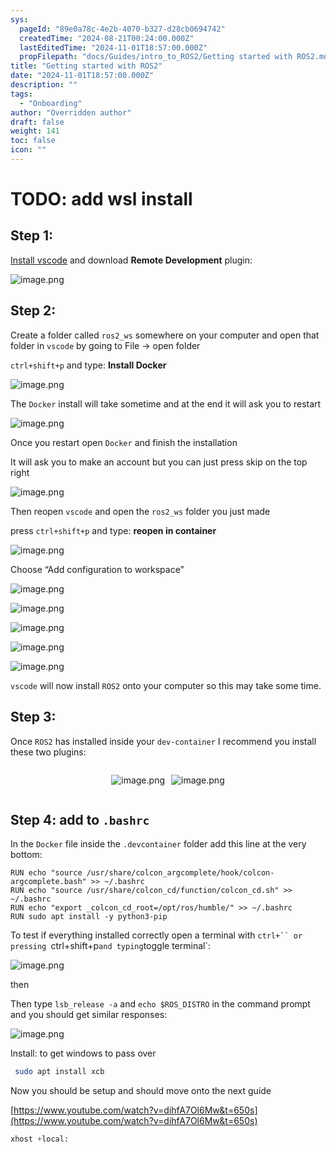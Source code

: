 ```yaml
---
sys:
  pageId: "89e0a78c-4e2b-4070-b327-d28cb0694742"
  createdTime: "2024-08-21T00:24:00.000Z"
  lastEditedTime: "2024-11-01T18:57:00.000Z"
  propFilepath: "docs/Guides/intro_to_ROS2/Getting started with ROS2.md"
title: "Getting started with ROS2"
date: "2024-11-01T18:57:00.000Z"
description: ""
tags:
  - "Onboarding"
author: "Overridden author"
draft: false
weight: 141
toc: false
icon: ""
---
```


# TODO: add wsl install

## Step 1:

[Install vscode](https://code.visualstudio.com/download) and download **Remote Development** plugin:

![image.png](https://prod-files-secure.s3.us-west-2.amazonaws.com/d518164a-d88e-44d1-a4ee-3adb3bd8bce0/efb52993-1881-4a40-b95e-6f020334f022/image.png?X-Amz-Algorithm=AWS4-HMAC-SHA256&X-Amz-Content-Sha256=UNSIGNED-PAYLOAD&X-Amz-Credential=ASIAZI2LB466QRTWRWWD%2F20250216%2Fus-west-2%2Fs3%2Faws4_request&X-Amz-Date=20250216T121436Z&X-Amz-Expires=3600&X-Amz-Security-Token=IQoJb3JpZ2luX2VjEDQaCXVzLXdlc3QtMiJHMEUCIQD79S15%2FZAe2OTatcwOXQAkgD3SgKcVD8uBiQ0F8KcciAIgQkcV773LnQmWCqKJsOOfXG1oQSaRX6%2B7E5zbBqzQSrEq%2FwMIXRAAGgw2Mzc0MjMxODM4MDUiDNpmAzzoUvhHXahUzSrcA%2FwtQt%2FBDxUFnzQq%2Fcd3E9WwgtPO%2FowCpNvwI6QBBRlZjUOUcPJrTYZyV8eRGpGdTss5VEtzNE2fBbYNKhVNwjJT3UNtuey4gnGeHfX%2FI5SKfU2Q1HuNBMeDE0zRAtZ%2BeI8wi09re525MVoLrJhHeIzclhiNrSSqm7XWSMlavmh6GfotiQ%2FCGPiFRl1yYhY163wYXUJk3vpZPsrC6TmmRGMjLow7ky%2Fzn%2BPqxjTTWfg048PowuPaa9coDWY3Er%2BTl8DFcFe1td8BXVA3L7ZBkdSQsdEHEq5ZkNiWR5K1EulI4FPAmMrHCQvZzC6WtkMl2jDqU6uSRElpl9T7z1tVESZ4WBMtUnhTA%2FDWDQxkQIyqzfPP59yYVii3M%2FNx9oDzYV807IQzvlQueepjNQahG9NCPV4mnRPfH2BLr3J6LrlJdnjFCQX%2FbNX2%2Fu5N1uTQxNGv17jgwBm0QK%2BP090gwxDLqvBeuv62%2FqVqLzEcgZ6IenJB%2BOc0FXFsdlYLFzJqLmBmjyE3JaMdzRdpoEdddDlCpqZ5E4T05FlA%2ByHVP%2FxeBgV849TRyRg273h8jz0Pur269rfzJDXEBTVWe%2BmaEG4ZoaW39XmnlnFAk3RZKsU2q2TBP6UZyBklXDrqMKKYx70GOqUBkvM2vYwft2XWSzlTqDj58inVZLJx2OiL2QCG67umRJABNqCXMT6hx3V4NY%2BNaLhKYZjYYtZPOU8iVzyo9uhp%2FVZBv21dqrzmNqcS%2BOzIL6UHgFW8SB0aolZJMS%2B6g3%2FGj6kT5wcYay99OzerUWkdxrwhRHFgbxMguV5aanVZj%2FNmweLgWVe53%2FXBBuN7RnXssUzL%2FHjaCSSpB58AO6aepRQzpQqD&X-Amz-Signature=229db70a6722a4a2699bb6d06ee4d87f6d9bd286ca01d4940f2c51a2925e6b59&X-Amz-SignedHeaders=host&x-id=GetObject)

## Step 2:

Create a folder called `ros2_ws` somewhere on your computer and open that folder in `vscode` by going to File → open folder 

`ctrl+shift+p` and type: **Install Docker**

![image.png](https://prod-files-secure.s3.us-west-2.amazonaws.com/d518164a-d88e-44d1-a4ee-3adb3bd8bce0/2269dc0e-1cd5-47ff-bceb-c04ad9b2eab0/image.png?X-Amz-Algorithm=AWS4-HMAC-SHA256&X-Amz-Content-Sha256=UNSIGNED-PAYLOAD&X-Amz-Credential=ASIAZI2LB466QRTWRWWD%2F20250216%2Fus-west-2%2Fs3%2Faws4_request&X-Amz-Date=20250216T121436Z&X-Amz-Expires=3600&X-Amz-Security-Token=IQoJb3JpZ2luX2VjEDQaCXVzLXdlc3QtMiJHMEUCIQD79S15%2FZAe2OTatcwOXQAkgD3SgKcVD8uBiQ0F8KcciAIgQkcV773LnQmWCqKJsOOfXG1oQSaRX6%2B7E5zbBqzQSrEq%2FwMIXRAAGgw2Mzc0MjMxODM4MDUiDNpmAzzoUvhHXahUzSrcA%2FwtQt%2FBDxUFnzQq%2Fcd3E9WwgtPO%2FowCpNvwI6QBBRlZjUOUcPJrTYZyV8eRGpGdTss5VEtzNE2fBbYNKhVNwjJT3UNtuey4gnGeHfX%2FI5SKfU2Q1HuNBMeDE0zRAtZ%2BeI8wi09re525MVoLrJhHeIzclhiNrSSqm7XWSMlavmh6GfotiQ%2FCGPiFRl1yYhY163wYXUJk3vpZPsrC6TmmRGMjLow7ky%2Fzn%2BPqxjTTWfg048PowuPaa9coDWY3Er%2BTl8DFcFe1td8BXVA3L7ZBkdSQsdEHEq5ZkNiWR5K1EulI4FPAmMrHCQvZzC6WtkMl2jDqU6uSRElpl9T7z1tVESZ4WBMtUnhTA%2FDWDQxkQIyqzfPP59yYVii3M%2FNx9oDzYV807IQzvlQueepjNQahG9NCPV4mnRPfH2BLr3J6LrlJdnjFCQX%2FbNX2%2Fu5N1uTQxNGv17jgwBm0QK%2BP090gwxDLqvBeuv62%2FqVqLzEcgZ6IenJB%2BOc0FXFsdlYLFzJqLmBmjyE3JaMdzRdpoEdddDlCpqZ5E4T05FlA%2ByHVP%2FxeBgV849TRyRg273h8jz0Pur269rfzJDXEBTVWe%2BmaEG4ZoaW39XmnlnFAk3RZKsU2q2TBP6UZyBklXDrqMKKYx70GOqUBkvM2vYwft2XWSzlTqDj58inVZLJx2OiL2QCG67umRJABNqCXMT6hx3V4NY%2BNaLhKYZjYYtZPOU8iVzyo9uhp%2FVZBv21dqrzmNqcS%2BOzIL6UHgFW8SB0aolZJMS%2B6g3%2FGj6kT5wcYay99OzerUWkdxrwhRHFgbxMguV5aanVZj%2FNmweLgWVe53%2FXBBuN7RnXssUzL%2FHjaCSSpB58AO6aepRQzpQqD&X-Amz-Signature=59b9656da0ec02e40e03247f6a3e36185fefe730c90f129c1dcd38c2dc49a658&X-Amz-SignedHeaders=host&x-id=GetObject)

The `Docker` install will take sometime and at the end it will ask you to restart

![image.png](https://prod-files-secure.s3.us-west-2.amazonaws.com/d518164a-d88e-44d1-a4ee-3adb3bd8bce0/ed233f78-be33-4b1f-b89c-9c346c0e961e/image.png?X-Amz-Algorithm=AWS4-HMAC-SHA256&X-Amz-Content-Sha256=UNSIGNED-PAYLOAD&X-Amz-Credential=ASIAZI2LB466QRTWRWWD%2F20250216%2Fus-west-2%2Fs3%2Faws4_request&X-Amz-Date=20250216T121436Z&X-Amz-Expires=3600&X-Amz-Security-Token=IQoJb3JpZ2luX2VjEDQaCXVzLXdlc3QtMiJHMEUCIQD79S15%2FZAe2OTatcwOXQAkgD3SgKcVD8uBiQ0F8KcciAIgQkcV773LnQmWCqKJsOOfXG1oQSaRX6%2B7E5zbBqzQSrEq%2FwMIXRAAGgw2Mzc0MjMxODM4MDUiDNpmAzzoUvhHXahUzSrcA%2FwtQt%2FBDxUFnzQq%2Fcd3E9WwgtPO%2FowCpNvwI6QBBRlZjUOUcPJrTYZyV8eRGpGdTss5VEtzNE2fBbYNKhVNwjJT3UNtuey4gnGeHfX%2FI5SKfU2Q1HuNBMeDE0zRAtZ%2BeI8wi09re525MVoLrJhHeIzclhiNrSSqm7XWSMlavmh6GfotiQ%2FCGPiFRl1yYhY163wYXUJk3vpZPsrC6TmmRGMjLow7ky%2Fzn%2BPqxjTTWfg048PowuPaa9coDWY3Er%2BTl8DFcFe1td8BXVA3L7ZBkdSQsdEHEq5ZkNiWR5K1EulI4FPAmMrHCQvZzC6WtkMl2jDqU6uSRElpl9T7z1tVESZ4WBMtUnhTA%2FDWDQxkQIyqzfPP59yYVii3M%2FNx9oDzYV807IQzvlQueepjNQahG9NCPV4mnRPfH2BLr3J6LrlJdnjFCQX%2FbNX2%2Fu5N1uTQxNGv17jgwBm0QK%2BP090gwxDLqvBeuv62%2FqVqLzEcgZ6IenJB%2BOc0FXFsdlYLFzJqLmBmjyE3JaMdzRdpoEdddDlCpqZ5E4T05FlA%2ByHVP%2FxeBgV849TRyRg273h8jz0Pur269rfzJDXEBTVWe%2BmaEG4ZoaW39XmnlnFAk3RZKsU2q2TBP6UZyBklXDrqMKKYx70GOqUBkvM2vYwft2XWSzlTqDj58inVZLJx2OiL2QCG67umRJABNqCXMT6hx3V4NY%2BNaLhKYZjYYtZPOU8iVzyo9uhp%2FVZBv21dqrzmNqcS%2BOzIL6UHgFW8SB0aolZJMS%2B6g3%2FGj6kT5wcYay99OzerUWkdxrwhRHFgbxMguV5aanVZj%2FNmweLgWVe53%2FXBBuN7RnXssUzL%2FHjaCSSpB58AO6aepRQzpQqD&X-Amz-Signature=b6788edf33cc498a5db371831f5720eb88b7664080790deaafef09bf9d981ca3&X-Amz-SignedHeaders=host&x-id=GetObject)

Once you restart open `Docker` and finish the installation

It will ask you to make an account but you can just press skip on the top right

![image.png](https://prod-files-secure.s3.us-west-2.amazonaws.com/d518164a-d88e-44d1-a4ee-3adb3bd8bce0/21010ad9-1659-4fd9-9f59-9932a09b2a3d/image.png?X-Amz-Algorithm=AWS4-HMAC-SHA256&X-Amz-Content-Sha256=UNSIGNED-PAYLOAD&X-Amz-Credential=ASIAZI2LB466QRTWRWWD%2F20250216%2Fus-west-2%2Fs3%2Faws4_request&X-Amz-Date=20250216T121436Z&X-Amz-Expires=3600&X-Amz-Security-Token=IQoJb3JpZ2luX2VjEDQaCXVzLXdlc3QtMiJHMEUCIQD79S15%2FZAe2OTatcwOXQAkgD3SgKcVD8uBiQ0F8KcciAIgQkcV773LnQmWCqKJsOOfXG1oQSaRX6%2B7E5zbBqzQSrEq%2FwMIXRAAGgw2Mzc0MjMxODM4MDUiDNpmAzzoUvhHXahUzSrcA%2FwtQt%2FBDxUFnzQq%2Fcd3E9WwgtPO%2FowCpNvwI6QBBRlZjUOUcPJrTYZyV8eRGpGdTss5VEtzNE2fBbYNKhVNwjJT3UNtuey4gnGeHfX%2FI5SKfU2Q1HuNBMeDE0zRAtZ%2BeI8wi09re525MVoLrJhHeIzclhiNrSSqm7XWSMlavmh6GfotiQ%2FCGPiFRl1yYhY163wYXUJk3vpZPsrC6TmmRGMjLow7ky%2Fzn%2BPqxjTTWfg048PowuPaa9coDWY3Er%2BTl8DFcFe1td8BXVA3L7ZBkdSQsdEHEq5ZkNiWR5K1EulI4FPAmMrHCQvZzC6WtkMl2jDqU6uSRElpl9T7z1tVESZ4WBMtUnhTA%2FDWDQxkQIyqzfPP59yYVii3M%2FNx9oDzYV807IQzvlQueepjNQahG9NCPV4mnRPfH2BLr3J6LrlJdnjFCQX%2FbNX2%2Fu5N1uTQxNGv17jgwBm0QK%2BP090gwxDLqvBeuv62%2FqVqLzEcgZ6IenJB%2BOc0FXFsdlYLFzJqLmBmjyE3JaMdzRdpoEdddDlCpqZ5E4T05FlA%2ByHVP%2FxeBgV849TRyRg273h8jz0Pur269rfzJDXEBTVWe%2BmaEG4ZoaW39XmnlnFAk3RZKsU2q2TBP6UZyBklXDrqMKKYx70GOqUBkvM2vYwft2XWSzlTqDj58inVZLJx2OiL2QCG67umRJABNqCXMT6hx3V4NY%2BNaLhKYZjYYtZPOU8iVzyo9uhp%2FVZBv21dqrzmNqcS%2BOzIL6UHgFW8SB0aolZJMS%2B6g3%2FGj6kT5wcYay99OzerUWkdxrwhRHFgbxMguV5aanVZj%2FNmweLgWVe53%2FXBBuN7RnXssUzL%2FHjaCSSpB58AO6aepRQzpQqD&X-Amz-Signature=30ec44cbb91d7e967db7aa44f6a97933c86d6e89c42f04c565efdcacaff6fb09&X-Amz-SignedHeaders=host&x-id=GetObject)

Then reopen `vscode` and open the `ros2_ws` folder you just made

press `ctrl+shift+p` and type: **reopen in container**

![image.png](https://prod-files-secure.s3.us-west-2.amazonaws.com/d518164a-d88e-44d1-a4ee-3adb3bd8bce0/4e93b8c2-41ad-488c-8095-c74205196118/image.png?X-Amz-Algorithm=AWS4-HMAC-SHA256&X-Amz-Content-Sha256=UNSIGNED-PAYLOAD&X-Amz-Credential=ASIAZI2LB466QRTWRWWD%2F20250216%2Fus-west-2%2Fs3%2Faws4_request&X-Amz-Date=20250216T121436Z&X-Amz-Expires=3600&X-Amz-Security-Token=IQoJb3JpZ2luX2VjEDQaCXVzLXdlc3QtMiJHMEUCIQD79S15%2FZAe2OTatcwOXQAkgD3SgKcVD8uBiQ0F8KcciAIgQkcV773LnQmWCqKJsOOfXG1oQSaRX6%2B7E5zbBqzQSrEq%2FwMIXRAAGgw2Mzc0MjMxODM4MDUiDNpmAzzoUvhHXahUzSrcA%2FwtQt%2FBDxUFnzQq%2Fcd3E9WwgtPO%2FowCpNvwI6QBBRlZjUOUcPJrTYZyV8eRGpGdTss5VEtzNE2fBbYNKhVNwjJT3UNtuey4gnGeHfX%2FI5SKfU2Q1HuNBMeDE0zRAtZ%2BeI8wi09re525MVoLrJhHeIzclhiNrSSqm7XWSMlavmh6GfotiQ%2FCGPiFRl1yYhY163wYXUJk3vpZPsrC6TmmRGMjLow7ky%2Fzn%2BPqxjTTWfg048PowuPaa9coDWY3Er%2BTl8DFcFe1td8BXVA3L7ZBkdSQsdEHEq5ZkNiWR5K1EulI4FPAmMrHCQvZzC6WtkMl2jDqU6uSRElpl9T7z1tVESZ4WBMtUnhTA%2FDWDQxkQIyqzfPP59yYVii3M%2FNx9oDzYV807IQzvlQueepjNQahG9NCPV4mnRPfH2BLr3J6LrlJdnjFCQX%2FbNX2%2Fu5N1uTQxNGv17jgwBm0QK%2BP090gwxDLqvBeuv62%2FqVqLzEcgZ6IenJB%2BOc0FXFsdlYLFzJqLmBmjyE3JaMdzRdpoEdddDlCpqZ5E4T05FlA%2ByHVP%2FxeBgV849TRyRg273h8jz0Pur269rfzJDXEBTVWe%2BmaEG4ZoaW39XmnlnFAk3RZKsU2q2TBP6UZyBklXDrqMKKYx70GOqUBkvM2vYwft2XWSzlTqDj58inVZLJx2OiL2QCG67umRJABNqCXMT6hx3V4NY%2BNaLhKYZjYYtZPOU8iVzyo9uhp%2FVZBv21dqrzmNqcS%2BOzIL6UHgFW8SB0aolZJMS%2B6g3%2FGj6kT5wcYay99OzerUWkdxrwhRHFgbxMguV5aanVZj%2FNmweLgWVe53%2FXBBuN7RnXssUzL%2FHjaCSSpB58AO6aepRQzpQqD&X-Amz-Signature=172d452e09e5771b1995a1b6cfe5fd205c48998c66dffa97919c5de4d2b9006a&X-Amz-SignedHeaders=host&x-id=GetObject)

Choose “Add configuration to workspace”

![image.png](https://prod-files-secure.s3.us-west-2.amazonaws.com/d518164a-d88e-44d1-a4ee-3adb3bd8bce0/9560b282-5060-4989-ba37-97e7b2c22476/image.png?X-Amz-Algorithm=AWS4-HMAC-SHA256&X-Amz-Content-Sha256=UNSIGNED-PAYLOAD&X-Amz-Credential=ASIAZI2LB466QRTWRWWD%2F20250216%2Fus-west-2%2Fs3%2Faws4_request&X-Amz-Date=20250216T121436Z&X-Amz-Expires=3600&X-Amz-Security-Token=IQoJb3JpZ2luX2VjEDQaCXVzLXdlc3QtMiJHMEUCIQD79S15%2FZAe2OTatcwOXQAkgD3SgKcVD8uBiQ0F8KcciAIgQkcV773LnQmWCqKJsOOfXG1oQSaRX6%2B7E5zbBqzQSrEq%2FwMIXRAAGgw2Mzc0MjMxODM4MDUiDNpmAzzoUvhHXahUzSrcA%2FwtQt%2FBDxUFnzQq%2Fcd3E9WwgtPO%2FowCpNvwI6QBBRlZjUOUcPJrTYZyV8eRGpGdTss5VEtzNE2fBbYNKhVNwjJT3UNtuey4gnGeHfX%2FI5SKfU2Q1HuNBMeDE0zRAtZ%2BeI8wi09re525MVoLrJhHeIzclhiNrSSqm7XWSMlavmh6GfotiQ%2FCGPiFRl1yYhY163wYXUJk3vpZPsrC6TmmRGMjLow7ky%2Fzn%2BPqxjTTWfg048PowuPaa9coDWY3Er%2BTl8DFcFe1td8BXVA3L7ZBkdSQsdEHEq5ZkNiWR5K1EulI4FPAmMrHCQvZzC6WtkMl2jDqU6uSRElpl9T7z1tVESZ4WBMtUnhTA%2FDWDQxkQIyqzfPP59yYVii3M%2FNx9oDzYV807IQzvlQueepjNQahG9NCPV4mnRPfH2BLr3J6LrlJdnjFCQX%2FbNX2%2Fu5N1uTQxNGv17jgwBm0QK%2BP090gwxDLqvBeuv62%2FqVqLzEcgZ6IenJB%2BOc0FXFsdlYLFzJqLmBmjyE3JaMdzRdpoEdddDlCpqZ5E4T05FlA%2ByHVP%2FxeBgV849TRyRg273h8jz0Pur269rfzJDXEBTVWe%2BmaEG4ZoaW39XmnlnFAk3RZKsU2q2TBP6UZyBklXDrqMKKYx70GOqUBkvM2vYwft2XWSzlTqDj58inVZLJx2OiL2QCG67umRJABNqCXMT6hx3V4NY%2BNaLhKYZjYYtZPOU8iVzyo9uhp%2FVZBv21dqrzmNqcS%2BOzIL6UHgFW8SB0aolZJMS%2B6g3%2FGj6kT5wcYay99OzerUWkdxrwhRHFgbxMguV5aanVZj%2FNmweLgWVe53%2FXBBuN7RnXssUzL%2FHjaCSSpB58AO6aepRQzpQqD&X-Amz-Signature=4d2a32dbe643e0511b75dc1f4d7ba5ff63f67839a0bb7e5b487ed01cc33075b5&X-Amz-SignedHeaders=host&x-id=GetObject)

![image.png](https://prod-files-secure.s3.us-west-2.amazonaws.com/d518164a-d88e-44d1-a4ee-3adb3bd8bce0/2ee63f81-886b-48e8-a553-dc6e5eac99e4/image.png?X-Amz-Algorithm=AWS4-HMAC-SHA256&X-Amz-Content-Sha256=UNSIGNED-PAYLOAD&X-Amz-Credential=ASIAZI2LB466QRTWRWWD%2F20250216%2Fus-west-2%2Fs3%2Faws4_request&X-Amz-Date=20250216T121436Z&X-Amz-Expires=3600&X-Amz-Security-Token=IQoJb3JpZ2luX2VjEDQaCXVzLXdlc3QtMiJHMEUCIQD79S15%2FZAe2OTatcwOXQAkgD3SgKcVD8uBiQ0F8KcciAIgQkcV773LnQmWCqKJsOOfXG1oQSaRX6%2B7E5zbBqzQSrEq%2FwMIXRAAGgw2Mzc0MjMxODM4MDUiDNpmAzzoUvhHXahUzSrcA%2FwtQt%2FBDxUFnzQq%2Fcd3E9WwgtPO%2FowCpNvwI6QBBRlZjUOUcPJrTYZyV8eRGpGdTss5VEtzNE2fBbYNKhVNwjJT3UNtuey4gnGeHfX%2FI5SKfU2Q1HuNBMeDE0zRAtZ%2BeI8wi09re525MVoLrJhHeIzclhiNrSSqm7XWSMlavmh6GfotiQ%2FCGPiFRl1yYhY163wYXUJk3vpZPsrC6TmmRGMjLow7ky%2Fzn%2BPqxjTTWfg048PowuPaa9coDWY3Er%2BTl8DFcFe1td8BXVA3L7ZBkdSQsdEHEq5ZkNiWR5K1EulI4FPAmMrHCQvZzC6WtkMl2jDqU6uSRElpl9T7z1tVESZ4WBMtUnhTA%2FDWDQxkQIyqzfPP59yYVii3M%2FNx9oDzYV807IQzvlQueepjNQahG9NCPV4mnRPfH2BLr3J6LrlJdnjFCQX%2FbNX2%2Fu5N1uTQxNGv17jgwBm0QK%2BP090gwxDLqvBeuv62%2FqVqLzEcgZ6IenJB%2BOc0FXFsdlYLFzJqLmBmjyE3JaMdzRdpoEdddDlCpqZ5E4T05FlA%2ByHVP%2FxeBgV849TRyRg273h8jz0Pur269rfzJDXEBTVWe%2BmaEG4ZoaW39XmnlnFAk3RZKsU2q2TBP6UZyBklXDrqMKKYx70GOqUBkvM2vYwft2XWSzlTqDj58inVZLJx2OiL2QCG67umRJABNqCXMT6hx3V4NY%2BNaLhKYZjYYtZPOU8iVzyo9uhp%2FVZBv21dqrzmNqcS%2BOzIL6UHgFW8SB0aolZJMS%2B6g3%2FGj6kT5wcYay99OzerUWkdxrwhRHFgbxMguV5aanVZj%2FNmweLgWVe53%2FXBBuN7RnXssUzL%2FHjaCSSpB58AO6aepRQzpQqD&X-Amz-Signature=4df064371b75f0ae9bc0b976c2b906a6d9c200caa2649b18d550b3ae692f764e&X-Amz-SignedHeaders=host&x-id=GetObject)

![image.png](https://prod-files-secure.s3.us-west-2.amazonaws.com/d518164a-d88e-44d1-a4ee-3adb3bd8bce0/ae1580b2-b048-407e-aed9-b584224a7a04/image.png?X-Amz-Algorithm=AWS4-HMAC-SHA256&X-Amz-Content-Sha256=UNSIGNED-PAYLOAD&X-Amz-Credential=ASIAZI2LB466QRTWRWWD%2F20250216%2Fus-west-2%2Fs3%2Faws4_request&X-Amz-Date=20250216T121436Z&X-Amz-Expires=3600&X-Amz-Security-Token=IQoJb3JpZ2luX2VjEDQaCXVzLXdlc3QtMiJHMEUCIQD79S15%2FZAe2OTatcwOXQAkgD3SgKcVD8uBiQ0F8KcciAIgQkcV773LnQmWCqKJsOOfXG1oQSaRX6%2B7E5zbBqzQSrEq%2FwMIXRAAGgw2Mzc0MjMxODM4MDUiDNpmAzzoUvhHXahUzSrcA%2FwtQt%2FBDxUFnzQq%2Fcd3E9WwgtPO%2FowCpNvwI6QBBRlZjUOUcPJrTYZyV8eRGpGdTss5VEtzNE2fBbYNKhVNwjJT3UNtuey4gnGeHfX%2FI5SKfU2Q1HuNBMeDE0zRAtZ%2BeI8wi09re525MVoLrJhHeIzclhiNrSSqm7XWSMlavmh6GfotiQ%2FCGPiFRl1yYhY163wYXUJk3vpZPsrC6TmmRGMjLow7ky%2Fzn%2BPqxjTTWfg048PowuPaa9coDWY3Er%2BTl8DFcFe1td8BXVA3L7ZBkdSQsdEHEq5ZkNiWR5K1EulI4FPAmMrHCQvZzC6WtkMl2jDqU6uSRElpl9T7z1tVESZ4WBMtUnhTA%2FDWDQxkQIyqzfPP59yYVii3M%2FNx9oDzYV807IQzvlQueepjNQahG9NCPV4mnRPfH2BLr3J6LrlJdnjFCQX%2FbNX2%2Fu5N1uTQxNGv17jgwBm0QK%2BP090gwxDLqvBeuv62%2FqVqLzEcgZ6IenJB%2BOc0FXFsdlYLFzJqLmBmjyE3JaMdzRdpoEdddDlCpqZ5E4T05FlA%2ByHVP%2FxeBgV849TRyRg273h8jz0Pur269rfzJDXEBTVWe%2BmaEG4ZoaW39XmnlnFAk3RZKsU2q2TBP6UZyBklXDrqMKKYx70GOqUBkvM2vYwft2XWSzlTqDj58inVZLJx2OiL2QCG67umRJABNqCXMT6hx3V4NY%2BNaLhKYZjYYtZPOU8iVzyo9uhp%2FVZBv21dqrzmNqcS%2BOzIL6UHgFW8SB0aolZJMS%2B6g3%2FGj6kT5wcYay99OzerUWkdxrwhRHFgbxMguV5aanVZj%2FNmweLgWVe53%2FXBBuN7RnXssUzL%2FHjaCSSpB58AO6aepRQzpQqD&X-Amz-Signature=90065a1b91ae95eff31174c78be959c093bbb8b7e2ac8c3f3eda9d65e26de47a&X-Amz-SignedHeaders=host&x-id=GetObject)

![image.png](https://prod-files-secure.s3.us-west-2.amazonaws.com/d518164a-d88e-44d1-a4ee-3adb3bd8bce0/53255b28-f75e-430f-b9e3-c0ac8577e42b/image.png?X-Amz-Algorithm=AWS4-HMAC-SHA256&X-Amz-Content-Sha256=UNSIGNED-PAYLOAD&X-Amz-Credential=ASIAZI2LB466QRTWRWWD%2F20250216%2Fus-west-2%2Fs3%2Faws4_request&X-Amz-Date=20250216T121436Z&X-Amz-Expires=3600&X-Amz-Security-Token=IQoJb3JpZ2luX2VjEDQaCXVzLXdlc3QtMiJHMEUCIQD79S15%2FZAe2OTatcwOXQAkgD3SgKcVD8uBiQ0F8KcciAIgQkcV773LnQmWCqKJsOOfXG1oQSaRX6%2B7E5zbBqzQSrEq%2FwMIXRAAGgw2Mzc0MjMxODM4MDUiDNpmAzzoUvhHXahUzSrcA%2FwtQt%2FBDxUFnzQq%2Fcd3E9WwgtPO%2FowCpNvwI6QBBRlZjUOUcPJrTYZyV8eRGpGdTss5VEtzNE2fBbYNKhVNwjJT3UNtuey4gnGeHfX%2FI5SKfU2Q1HuNBMeDE0zRAtZ%2BeI8wi09re525MVoLrJhHeIzclhiNrSSqm7XWSMlavmh6GfotiQ%2FCGPiFRl1yYhY163wYXUJk3vpZPsrC6TmmRGMjLow7ky%2Fzn%2BPqxjTTWfg048PowuPaa9coDWY3Er%2BTl8DFcFe1td8BXVA3L7ZBkdSQsdEHEq5ZkNiWR5K1EulI4FPAmMrHCQvZzC6WtkMl2jDqU6uSRElpl9T7z1tVESZ4WBMtUnhTA%2FDWDQxkQIyqzfPP59yYVii3M%2FNx9oDzYV807IQzvlQueepjNQahG9NCPV4mnRPfH2BLr3J6LrlJdnjFCQX%2FbNX2%2Fu5N1uTQxNGv17jgwBm0QK%2BP090gwxDLqvBeuv62%2FqVqLzEcgZ6IenJB%2BOc0FXFsdlYLFzJqLmBmjyE3JaMdzRdpoEdddDlCpqZ5E4T05FlA%2ByHVP%2FxeBgV849TRyRg273h8jz0Pur269rfzJDXEBTVWe%2BmaEG4ZoaW39XmnlnFAk3RZKsU2q2TBP6UZyBklXDrqMKKYx70GOqUBkvM2vYwft2XWSzlTqDj58inVZLJx2OiL2QCG67umRJABNqCXMT6hx3V4NY%2BNaLhKYZjYYtZPOU8iVzyo9uhp%2FVZBv21dqrzmNqcS%2BOzIL6UHgFW8SB0aolZJMS%2B6g3%2FGj6kT5wcYay99OzerUWkdxrwhRHFgbxMguV5aanVZj%2FNmweLgWVe53%2FXBBuN7RnXssUzL%2FHjaCSSpB58AO6aepRQzpQqD&X-Amz-Signature=fcafdcb020bd1c7055ae13cee26241d0fe18f1bd97853a5619d744dd358cbb7b&X-Amz-SignedHeaders=host&x-id=GetObject)

![image.png](https://prod-files-secure.s3.us-west-2.amazonaws.com/d518164a-d88e-44d1-a4ee-3adb3bd8bce0/7c562767-5af9-4ffb-97d1-327bcdf4ee00/image.png?X-Amz-Algorithm=AWS4-HMAC-SHA256&X-Amz-Content-Sha256=UNSIGNED-PAYLOAD&X-Amz-Credential=ASIAZI2LB466QRTWRWWD%2F20250216%2Fus-west-2%2Fs3%2Faws4_request&X-Amz-Date=20250216T121436Z&X-Amz-Expires=3600&X-Amz-Security-Token=IQoJb3JpZ2luX2VjEDQaCXVzLXdlc3QtMiJHMEUCIQD79S15%2FZAe2OTatcwOXQAkgD3SgKcVD8uBiQ0F8KcciAIgQkcV773LnQmWCqKJsOOfXG1oQSaRX6%2B7E5zbBqzQSrEq%2FwMIXRAAGgw2Mzc0MjMxODM4MDUiDNpmAzzoUvhHXahUzSrcA%2FwtQt%2FBDxUFnzQq%2Fcd3E9WwgtPO%2FowCpNvwI6QBBRlZjUOUcPJrTYZyV8eRGpGdTss5VEtzNE2fBbYNKhVNwjJT3UNtuey4gnGeHfX%2FI5SKfU2Q1HuNBMeDE0zRAtZ%2BeI8wi09re525MVoLrJhHeIzclhiNrSSqm7XWSMlavmh6GfotiQ%2FCGPiFRl1yYhY163wYXUJk3vpZPsrC6TmmRGMjLow7ky%2Fzn%2BPqxjTTWfg048PowuPaa9coDWY3Er%2BTl8DFcFe1td8BXVA3L7ZBkdSQsdEHEq5ZkNiWR5K1EulI4FPAmMrHCQvZzC6WtkMl2jDqU6uSRElpl9T7z1tVESZ4WBMtUnhTA%2FDWDQxkQIyqzfPP59yYVii3M%2FNx9oDzYV807IQzvlQueepjNQahG9NCPV4mnRPfH2BLr3J6LrlJdnjFCQX%2FbNX2%2Fu5N1uTQxNGv17jgwBm0QK%2BP090gwxDLqvBeuv62%2FqVqLzEcgZ6IenJB%2BOc0FXFsdlYLFzJqLmBmjyE3JaMdzRdpoEdddDlCpqZ5E4T05FlA%2ByHVP%2FxeBgV849TRyRg273h8jz0Pur269rfzJDXEBTVWe%2BmaEG4ZoaW39XmnlnFAk3RZKsU2q2TBP6UZyBklXDrqMKKYx70GOqUBkvM2vYwft2XWSzlTqDj58inVZLJx2OiL2QCG67umRJABNqCXMT6hx3V4NY%2BNaLhKYZjYYtZPOU8iVzyo9uhp%2FVZBv21dqrzmNqcS%2BOzIL6UHgFW8SB0aolZJMS%2B6g3%2FGj6kT5wcYay99OzerUWkdxrwhRHFgbxMguV5aanVZj%2FNmweLgWVe53%2FXBBuN7RnXssUzL%2FHjaCSSpB58AO6aepRQzpQqD&X-Amz-Signature=21a93de7c2629c40a4acd6bd7d8820af41fa23817bea79e03de0194670de034c&X-Amz-SignedHeaders=host&x-id=GetObject)

`vscode` will now install `ROS2` onto your computer so this may take some time.

## Step 3:

Once `ROS2` has installed inside your `dev-container` I recommend you install these two plugins:

<div style="display: flex;flex-direction: row; column-gap:10px; max-width: 630px;justify-content: center;">
<div>

![image.png](https://prod-files-secure.s3.us-west-2.amazonaws.com/d518164a-d88e-44d1-a4ee-3adb3bd8bce0/3fc3d550-5a54-4ba1-ba6b-faa01cdb7369/image.png?X-Amz-Algorithm=AWS4-HMAC-SHA256&X-Amz-Content-Sha256=UNSIGNED-PAYLOAD&X-Amz-Credential=ASIAZI2LB466YUQIA432%2F20250216%2Fus-west-2%2Fs3%2Faws4_request&X-Amz-Date=20250216T121439Z&X-Amz-Expires=3600&X-Amz-Security-Token=IQoJb3JpZ2luX2VjEDQaCXVzLXdlc3QtMiJHMEUCIEV0%2FgU9PEmFnyEF6WUC%2FdEQ%2BvfwIePMIbSxfOiPRsxlAiEAjTBip96m0AWaAIIfoLDcX2Jj51HSCxrMr5qlLpJBB%2BEq%2FwMIXRAAGgw2Mzc0MjMxODM4MDUiDFRms1lvnL1ohEzmXyrcA6K5D03GA9idPlsvdSAvoK8ilIMP8yDHPAFUL8wEXR45PqTZX%2Fl6pBu1CIgnEccflqcauJzJcXMo050lmjKb99AwMr9IrMB7HlcsZyufBRHGelWG7piu3dxMokzNLDDzcqu8uI4b5tc5GIsTRZAwcjbgUg%2FfshTVZNEm4paCZVFCL%2Fufz0xkdHwcGzclJ6gPeqp3aZV1yVvwgMkSNNQJyJWHdrp68oAoluvC3Bi47Dr2soMEPxCrstftPH0l8viQJ9aiuiS6BwDj1AoSyACmMzjJtA6GIdchMf8nBrxouLhUZCvaELgpxQiJI6nXEbXmk2Y2sGsldty%2FjAeuRSuouLu2D9Gqz8Jnc6XIUZW%2BknYI2dg4PyRm5bzjI0xtC8HfV6mQ8xUsRSPLLsA%2BffaBVgyGnODNzUt9QjlaT8%2FN2KcCzXWzYYWOGzzhTUY0ckvIjt7%2FnMTKIlc7ayzsnAfg9gwlhDO1rU6CYoxhCtaoK6h7vdtJjZTNoWuLA4Xg5%2BWgKuQV73jSAqw99MnYCBOv7h%2BubpsLHz7QU6lH3SvQZHbLKRPvq5HK4a1eVpBYFkmC5aThTbqlVQb0swj0sjWUitzUFq4UjLAwyjWTAerQM%2Bd6Oqk0O%2FgsVMQe50kzMP2hx70GOqUB4oY6AbUB1VQDziOkUGhVl16iDd7cTuyPtaAyPZ06PBuxCPVCowuoPmSPVZAgcuJ0SU60XUZMreyRnZX%2FHsrcrdeLCp7jpqTbthM0Vr%2BLhAsTC4p8QLOvhRkup58DPoDCiOWogH%2FYdyDvY6KJclTTP0G2UWJZCt1ud36YDzeleASnFIxuWOcZVWIcH7%2BknTBe5K3fZi3BSGRQjcgUN%2BQTFDBO7CwB&X-Amz-Signature=b207baa4abd6cd1f14ceb561db8b6381868ec74e00b61d74957586181ac2fbaa&X-Amz-SignedHeaders=host&x-id=GetObject)

</div>
<div>

![image.png](https://prod-files-secure.s3.us-west-2.amazonaws.com/d518164a-d88e-44d1-a4ee-3adb3bd8bce0/d994cc66-13c2-4093-a5a3-f84cf4601a82/image.png?X-Amz-Algorithm=AWS4-HMAC-SHA256&X-Amz-Content-Sha256=UNSIGNED-PAYLOAD&X-Amz-Credential=ASIAZI2LB4662XQQBXBI%2F20250216%2Fus-west-2%2Fs3%2Faws4_request&X-Amz-Date=20250216T121439Z&X-Amz-Expires=3600&X-Amz-Security-Token=IQoJb3JpZ2luX2VjEDQaCXVzLXdlc3QtMiJHMEUCIQD7k1cfeRnqL6YwKW0zUOXEVUeV5JNHil5ijT2f%2BLPjLQIgVyvbCsKUm7vd6n05QncTgPznEcrIu8ueX9nzCoE0CoIq%2FwMIXRAAGgw2Mzc0MjMxODM4MDUiDITT%2BXCNZv2FK0rvbSrcAzixSjTjTCERDbgFN3kfBvXj7TvUEn7o1TgiQCtMmDa9GflQo3kjO851ki800gw0qob%2FiFPGkkpagMtJPgHk9pycks8bIDhpNaHxlAPXU9WOwbuGyzyE5MN9K7th22WJU1KncClV%2F9I6COKpJkDqsmyGNCoRiw0DAMR%2FA2Yo8limLczGEnVy5C8CTXQa1AG6riT9QjktaZYZbFDvnBz2ul2%2FIocirxbPQTKVGJXsCUe%2B1zfmQneQppAsvk26p2EqUz7FdgZr0PTTHQ66%2FaU77ErXGGUCLhHHu68CGHz95Or8b6xiLSj0d0DlxPgrqNLciE82GliO9FsPAQ9tkTabm1yZW4eGw4Tq%2B1l4xZxlzYbBpvUZUWrreMPrCTjwvF56ZtB3%2FrNQBP%2FLls3YX0%2BgFTmd2UmcZNNydAUfXcu8cIio8gOKEGda24T4eVNtHPxxWL8WfikTj%2Fkk1jhyB1QYYvI3xZL3ipjSgKjzGPt55FoLi5yz71HV4sgMLkjQFl7Co7s%2FafEUbvlHhy0sMhlw9mJDoXDvPeXlE7ks7e%2Ba7FiVjbfTjXpCooyXj%2BxItuzlEnBjFEml7BYVgSJywOKEtJwJByMjD7D9Mztb6TA2TH%2FQcmDcDVGmvviSK1N%2BMPqYx70GOqUBZoaKktiZ7EPZ3VU6Mrf7WNvU73uF7OpvOYWK89E6S3XMK0QiXuEPdGRHLaidVu7b9iLMtvXzUyaq1y8RBopHj6jWrTcd8CfVZvtkqYNOgzOV7vvqlVi3wLY2ZtGYAefNi5uR%2BkPqmCEyHD9KTuRp5U0ZYKGSVl%2BMe5bwfqZ%2BkdTCSiWKroDFvDNhLk4tsYKso8Qc0CDsp71ROrXJTIFgjzOXszdN&X-Amz-Signature=463836383c8f92166ab979af74fe1721c282af6ae76d4c2ee525e3a4c8104be6&X-Amz-SignedHeaders=host&x-id=GetObject)

</div>
</div>

## Step 4: add to `.bashrc`

In the `Docker` file inside the `.devcontainer` folder add this line at the very bottom: 

```docker
RUN echo "source /usr/share/colcon_argcomplete/hook/colcon-argcomplete.bash" >> ~/.bashrc
RUN echo "source /usr/share/colcon_cd/function/colcon_cd.sh" >> ~/.bashrc
RUN echo "export _colcon_cd_root=/opt/ros/humble/" >> ~/.bashrc
RUN sudo apt install -y python3-pip 
```

To test if everything installed correctly open a terminal with `ctrl+`` or pressing `ctrl+shift+p` and typing `toggle terminal`:

![image.png](https://prod-files-secure.s3.us-west-2.amazonaws.com/d518164a-d88e-44d1-a4ee-3adb3bd8bce0/6a4943d8-b04e-4c02-9a58-775f3384d1a5/image.png?X-Amz-Algorithm=AWS4-HMAC-SHA256&X-Amz-Content-Sha256=UNSIGNED-PAYLOAD&X-Amz-Credential=ASIAZI2LB466QRTWRWWD%2F20250216%2Fus-west-2%2Fs3%2Faws4_request&X-Amz-Date=20250216T121436Z&X-Amz-Expires=3600&X-Amz-Security-Token=IQoJb3JpZ2luX2VjEDQaCXVzLXdlc3QtMiJHMEUCIQD79S15%2FZAe2OTatcwOXQAkgD3SgKcVD8uBiQ0F8KcciAIgQkcV773LnQmWCqKJsOOfXG1oQSaRX6%2B7E5zbBqzQSrEq%2FwMIXRAAGgw2Mzc0MjMxODM4MDUiDNpmAzzoUvhHXahUzSrcA%2FwtQt%2FBDxUFnzQq%2Fcd3E9WwgtPO%2FowCpNvwI6QBBRlZjUOUcPJrTYZyV8eRGpGdTss5VEtzNE2fBbYNKhVNwjJT3UNtuey4gnGeHfX%2FI5SKfU2Q1HuNBMeDE0zRAtZ%2BeI8wi09re525MVoLrJhHeIzclhiNrSSqm7XWSMlavmh6GfotiQ%2FCGPiFRl1yYhY163wYXUJk3vpZPsrC6TmmRGMjLow7ky%2Fzn%2BPqxjTTWfg048PowuPaa9coDWY3Er%2BTl8DFcFe1td8BXVA3L7ZBkdSQsdEHEq5ZkNiWR5K1EulI4FPAmMrHCQvZzC6WtkMl2jDqU6uSRElpl9T7z1tVESZ4WBMtUnhTA%2FDWDQxkQIyqzfPP59yYVii3M%2FNx9oDzYV807IQzvlQueepjNQahG9NCPV4mnRPfH2BLr3J6LrlJdnjFCQX%2FbNX2%2Fu5N1uTQxNGv17jgwBm0QK%2BP090gwxDLqvBeuv62%2FqVqLzEcgZ6IenJB%2BOc0FXFsdlYLFzJqLmBmjyE3JaMdzRdpoEdddDlCpqZ5E4T05FlA%2ByHVP%2FxeBgV849TRyRg273h8jz0Pur269rfzJDXEBTVWe%2BmaEG4ZoaW39XmnlnFAk3RZKsU2q2TBP6UZyBklXDrqMKKYx70GOqUBkvM2vYwft2XWSzlTqDj58inVZLJx2OiL2QCG67umRJABNqCXMT6hx3V4NY%2BNaLhKYZjYYtZPOU8iVzyo9uhp%2FVZBv21dqrzmNqcS%2BOzIL6UHgFW8SB0aolZJMS%2B6g3%2FGj6kT5wcYay99OzerUWkdxrwhRHFgbxMguV5aanVZj%2FNmweLgWVe53%2FXBBuN7RnXssUzL%2FHjaCSSpB58AO6aepRQzpQqD&X-Amz-Signature=c39e64ac9277104267e748187af839cc096b9672eca953f79c680b38d83322ed&X-Amz-SignedHeaders=host&x-id=GetObject)

then 

Then type `lsb_release -a` and `echo $ROS_DISTRO` in the command prompt and you should get similar responses:

![image.png](https://prod-files-secure.s3.us-west-2.amazonaws.com/d518164a-d88e-44d1-a4ee-3adb3bd8bce0/3e635dec-a805-4e85-8b9e-d000e5b71a4e/image.png?X-Amz-Algorithm=AWS4-HMAC-SHA256&X-Amz-Content-Sha256=UNSIGNED-PAYLOAD&X-Amz-Credential=ASIAZI2LB466QRTWRWWD%2F20250216%2Fus-west-2%2Fs3%2Faws4_request&X-Amz-Date=20250216T121436Z&X-Amz-Expires=3600&X-Amz-Security-Token=IQoJb3JpZ2luX2VjEDQaCXVzLXdlc3QtMiJHMEUCIQD79S15%2FZAe2OTatcwOXQAkgD3SgKcVD8uBiQ0F8KcciAIgQkcV773LnQmWCqKJsOOfXG1oQSaRX6%2B7E5zbBqzQSrEq%2FwMIXRAAGgw2Mzc0MjMxODM4MDUiDNpmAzzoUvhHXahUzSrcA%2FwtQt%2FBDxUFnzQq%2Fcd3E9WwgtPO%2FowCpNvwI6QBBRlZjUOUcPJrTYZyV8eRGpGdTss5VEtzNE2fBbYNKhVNwjJT3UNtuey4gnGeHfX%2FI5SKfU2Q1HuNBMeDE0zRAtZ%2BeI8wi09re525MVoLrJhHeIzclhiNrSSqm7XWSMlavmh6GfotiQ%2FCGPiFRl1yYhY163wYXUJk3vpZPsrC6TmmRGMjLow7ky%2Fzn%2BPqxjTTWfg048PowuPaa9coDWY3Er%2BTl8DFcFe1td8BXVA3L7ZBkdSQsdEHEq5ZkNiWR5K1EulI4FPAmMrHCQvZzC6WtkMl2jDqU6uSRElpl9T7z1tVESZ4WBMtUnhTA%2FDWDQxkQIyqzfPP59yYVii3M%2FNx9oDzYV807IQzvlQueepjNQahG9NCPV4mnRPfH2BLr3J6LrlJdnjFCQX%2FbNX2%2Fu5N1uTQxNGv17jgwBm0QK%2BP090gwxDLqvBeuv62%2FqVqLzEcgZ6IenJB%2BOc0FXFsdlYLFzJqLmBmjyE3JaMdzRdpoEdddDlCpqZ5E4T05FlA%2ByHVP%2FxeBgV849TRyRg273h8jz0Pur269rfzJDXEBTVWe%2BmaEG4ZoaW39XmnlnFAk3RZKsU2q2TBP6UZyBklXDrqMKKYx70GOqUBkvM2vYwft2XWSzlTqDj58inVZLJx2OiL2QCG67umRJABNqCXMT6hx3V4NY%2BNaLhKYZjYYtZPOU8iVzyo9uhp%2FVZBv21dqrzmNqcS%2BOzIL6UHgFW8SB0aolZJMS%2B6g3%2FGj6kT5wcYay99OzerUWkdxrwhRHFgbxMguV5aanVZj%2FNmweLgWVe53%2FXBBuN7RnXssUzL%2FHjaCSSpB58AO6aepRQzpQqD&X-Amz-Signature=a7e3337b7b1bf1c491882a328d6ec2376e952d888d1eadcf2e0b9000d5987567&X-Amz-SignedHeaders=host&x-id=GetObject)

Install:  to get windows to pass over

```bash
 sudo apt install xcb
```

Now you should be setup and should move onto the next guide 

[https://www.youtube.com/watch?v=dihfA7Ol6Mw&t=650s](https://www.youtube.com/watch?v=dihfA7Ol6Mw&t=650s)

```python
xhost +local:
```
